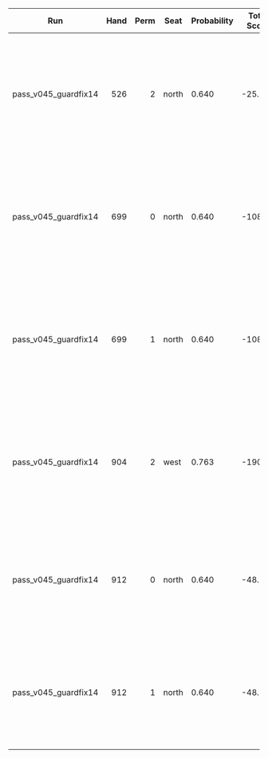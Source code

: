 | Run | Hand | Perm | Seat | Probability | Total Score | Moon Shooter | Variant | Seat Points | Passed Cards |
| --- | ---: | ---: | --- | --- | --- | --- | --- | ---: | --- |
| pass_v045_guardfix14 | 526 | 2 | north | 0.640 | -25.0 | west | inverted | 0 | ["rank: Two, suit: Spades", "rank: Five, suit: Spades", "rank: Jack, suit: Hearts"] |
| pass_v045_guardfix14 | 699 | 0 | north | 0.640 | -1085.1 | north | inverted | 26 | ["rank: Five, suit: Hearts", "rank: Eight, suit: Hearts", "rank: Jack, suit: Hearts"] |
| pass_v045_guardfix14 | 699 | 1 | north | 0.640 | -1085.1 | north | inverted | 26 | ["rank: Five, suit: Hearts", "rank: Eight, suit: Hearts", "rank: Jack, suit: Hearts"] |
| pass_v045_guardfix14 | 904 | 2 | west | 0.763 | -190.2 | north | inverted | 0 | ["rank: Eight, suit: Spades", "rank: Eight, suit: Hearts", "rank: Queen, suit: Hearts"] |
| pass_v045_guardfix14 | 912 | 0 | north | 0.640 | -48.7 | south | inverted | 0 | ["rank: Ten, suit: Hearts", "rank: Jack, suit: Hearts", "rank: Queen, suit: Hearts"] |
| pass_v045_guardfix14 | 912 | 1 | north | 0.640 | -48.7 | south | inverted | 0 | ["rank: Ten, suit: Hearts", "rank: Jack, suit: Hearts", "rank: Queen, suit: Hearts"] |
